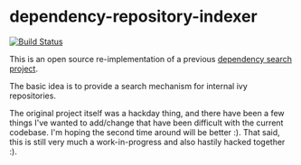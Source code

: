 # dependency-repository-indexer

[![Build Status](https://travis-ci.org/ogrodnek/dependency-repository-indexer.svg?branch=master)](https://travis-ci.org/ogrodnek/dependency-repository-indexer)


This is an open source re-implementation of a previous [dependency search project](http://dev.bizo.com/2010/05/hackday-dependency-searching-using.html).

The basic idea is to provide a search mechanism for internal ivy repositories.

The original project itself was a hackday thing, and there have been a few things I've wanted to add/change that have been difficult with the current codebase.  I'm hoping the second time around will be better :).  That said, this is still very much a work-in-progress and also hastily hacked together :).

